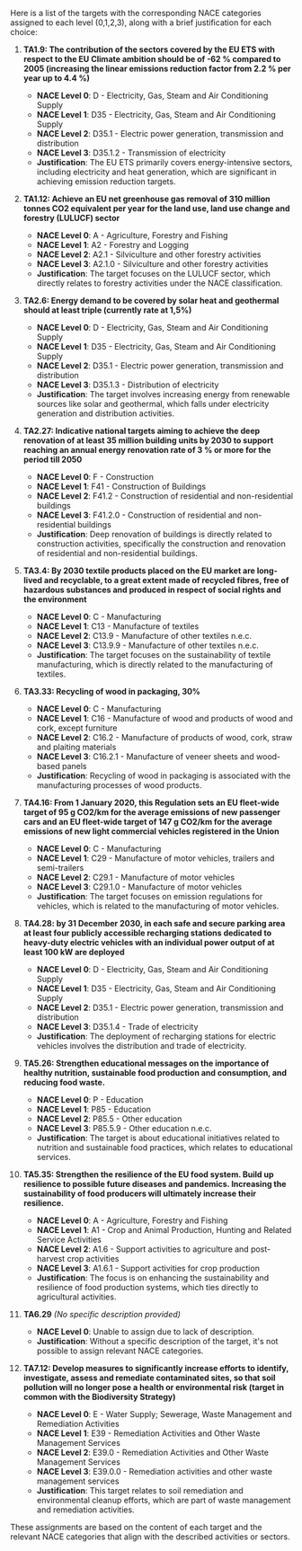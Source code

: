 Here is a list of the targets with the corresponding NACE categories assigned to each level (0,1,2,3), along with a brief justification for each choice:

1. **TA1.9: The contribution of the sectors covered by the EU ETS with respect to the EU Climate ambition should be of -62 % compared to 2005 (increasing the linear emissions reduction factor from 2.2 % per year up to 4.4 %)**
   - **NACE Level 0**: D - Electricity, Gas, Steam and Air Conditioning Supply
   - **NACE Level 1**: D35 - Electricity, Gas, Steam and Air Conditioning Supply
   - **NACE Level 2**: D35.1 - Electric power generation, transmission and distribution
   - **NACE Level 3**: D35.1.2 - Transmission of electricity
   - **Justification**: The EU ETS primarily covers energy-intensive sectors, including electricity and heat generation, which are significant in achieving emission reduction targets.

2. **TA1.12: Achieve an EU net greenhouse gas removal of 310 million tonnes CO2 equivalent per year for the land use, land use change and forestry (LULUCF) sector**
   - **NACE Level 0**: A - Agriculture, Forestry and Fishing
   - **NACE Level 1**: A2 - Forestry and Logging
   - **NACE Level 2**: A2.1 - Silviculture and other forestry activities
   - **NACE Level 3**: A2.1.0 - Silviculture and other forestry activities
   - **Justification**: The target focuses on the LULUCF sector, which directly relates to forestry activities under the NACE classification.

3. **TA2.6: Energy demand to be covered by solar heat and geothermal should at least triple (currently rate at 1,5%)**
   - **NACE Level 0**: D - Electricity, Gas, Steam and Air Conditioning Supply
   - **NACE Level 1**: D35 - Electricity, Gas, Steam and Air Conditioning Supply
   - **NACE Level 2**: D35.1 - Electric power generation, transmission and distribution
   - **NACE Level 3**: D35.1.3 - Distribution of electricity
   - **Justification**: The target involves increasing energy from renewable sources like solar and geothermal, which falls under electricity generation and distribution activities.

4. **TA2.27: Indicative national targets aiming to achieve the deep renovation of at least 35 million building units by 2030 to support reaching an annual energy renovation rate of 3 % or more for the period till 2050**
   - **NACE Level 0**: F - Construction
   - **NACE Level 1**: F41 - Construction of Buildings
   - **NACE Level 2**: F41.2 - Construction of residential and non-residential buildings
   - **NACE Level 3**: F41.2.0 - Construction of residential and non-residential buildings
   - **Justification**: Deep renovation of buildings is directly related to construction activities, specifically the construction and renovation of residential and non-residential buildings.

5. **TA3.4: By 2030 textile products placed on the EU market are long-lived and recyclable, to a great extent made of recycled fibres, free of hazardous substances and produced in respect of social rights and the environment**
   - **NACE Level 0**: C - Manufacturing
   - **NACE Level 1**: C13 - Manufacture of textiles
   - **NACE Level 2**: C13.9 - Manufacture of other textiles n.e.c.
   - **NACE Level 3**: C13.9.9 - Manufacture of other textiles n.e.c.
   - **Justification**: The target focuses on the sustainability of textile manufacturing, which is directly related to the manufacturing of textiles.

6. **TA3.33: Recycling of wood in packaging, 30%**
   - **NACE Level 0**: C - Manufacturing
   - **NACE Level 1**: C16 - Manufacture of wood and products of wood and cork, except furniture
   - **NACE Level 2**: C16.2 - Manufacture of products of wood, cork, straw and plaiting materials
   - **NACE Level 3**: C16.2.1 - Manufacture of veneer sheets and wood-based panels
   - **Justification**: Recycling of wood in packaging is associated with the manufacturing processes of wood products.

7. **TA4.16: From 1 January 2020, this Regulation sets an EU fleet-wide target of 95 g CO2/km for the average emissions of new passenger cars and an EU fleet-wide target of 147 g CO2/km for the average emissions of new light commercial vehicles registered in the Union**
   - **NACE Level 0**: C - Manufacturing
   - **NACE Level 1**: C29 - Manufacture of motor vehicles, trailers and semi-trailers
   - **NACE Level 2**: C29.1 - Manufacture of motor vehicles
   - **NACE Level 3**: C29.1.0 - Manufacture of motor vehicles
   - **Justification**: The target focuses on emission regulations for vehicles, which is related to the manufacturing of motor vehicles.

8. **TA4.28: by 31 December 2030, in each safe and secure parking area at least four publicly accessible recharging stations dedicated to heavy-duty electric vehicles with an individual power output of at least 100 kW are deployed**
   - **NACE Level 0**: D - Electricity, Gas, Steam and Air Conditioning Supply
   - **NACE Level 1**: D35 - Electricity, Gas, Steam and Air Conditioning Supply
   - **NACE Level 2**: D35.1 - Electric power generation, transmission and distribution
   - **NACE Level 3**: D35.1.4 - Trade of electricity
   - **Justification**: The deployment of recharging stations for electric vehicles involves the distribution and trade of electricity.

9. **TA5.26: Strengthen educational messages on the importance of healthy nutrition, sustainable food production and consumption, and reducing food waste.**
   - **NACE Level 0**: P - Education
   - **NACE Level 1**: P85 - Education
   - **NACE Level 2**: P85.5 - Other education
   - **NACE Level 3**: P85.5.9 - Other education n.e.c.
   - **Justification**: The target is about educational initiatives related to nutrition and sustainable food practices, which relates to educational services.

10. **TA5.35: Strengthen the resilience of the EU food system. Build up resilience to possible future diseases and pandemics. Increasing the sustainability of food producers will ultimately increase their resilience.**
    - **NACE Level 0**: A - Agriculture, Forestry and Fishing
    - **NACE Level 1**: A1 - Crop and Animal Production, Hunting and Related Service Activities
    - **NACE Level 2**: A1.6 - Support activities to agriculture and post-harvest crop activities
    - **NACE Level 3**: A1.6.1 - Support activities for crop production
    - **Justification**: The focus is on enhancing the sustainability and resilience of food production systems, which ties directly to agricultural activities.

11. **TA6.29** *(No specific description provided)*
    - **NACE Level 0**: Unable to assign due to lack of description.
    - **Justification**: Without a specific description of the target, it's not possible to assign relevant NACE categories.

12. **TA7.12: Develop measures to significantly increase efforts to identify, investigate, assess and remediate contaminated sites, so that soil pollution will no longer pose a health or environmental risk (target in common with the Biodiversity Strategy)**
    - **NACE Level 0**: E - Water Supply; Sewerage, Waste Management and Remediation Activities
    - **NACE Level 1**: E39 - Remediation Activities and Other Waste Management Services
    - **NACE Level 2**: E39.0 - Remediation Activities and Other Waste Management Services
    - **NACE Level 3**: E39.0.0 - Remediation activities and other waste management services
    - **Justification**: This target relates to soil remediation and environmental cleanup efforts, which are part of waste management and remediation activities.

These assignments are based on the content of each target and the relevant NACE categories that align with the described activities or sectors.